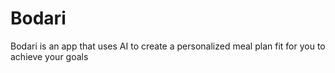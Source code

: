 # Bodari
Bodari is an app that uses AI to create a personalized meal plan fit for you to achieve your goals
